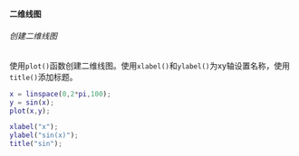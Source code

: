 #### 二维线图

###### 创建二维线图

使用`plot()`函数创建二维线图。使用`xlabel()`和`ylabel()`为xy轴设置名称，使用`title()`添加标题。

```matlab
x = linspace(0,2*pi,100);
y = sin(x);
plot(x,y);

xlabel("x");
ylabel("sin(x)");
title("sin");
```

